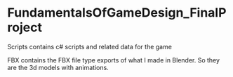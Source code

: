 # FundamentalsOfGameDesign_FinalProject
Scripts contains c# scripts and related data for the game

FBX contains the FBX file type exports of what I made in Blender. So they are the 3d models with animations.
